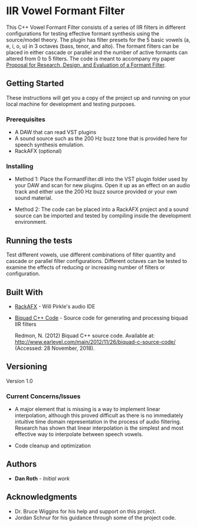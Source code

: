 # IIR Vowel Formant Filter

This C++ Vowel Formant Filter consists of a series of IIR filters in different configurations for testing effective formant synthesis using the source/model theory.  The plugin has filter presets for the 5 basic vowels (a, e, i, o, u) in 3 octaves (bass, tenor, and alto).  The formant filters can be placed in either cascade or parallel and the number of active formants can altered from 0 to 5 filters.  The code is meant to accompany my paper [Proposal for Research, Design, and Evaluation of a Formant Filter](https://sway.office.com/6rPoUHP4RIM2MkBz?ref=Link).

## Getting Started

These instructions will get you a copy of the project up and running on your local machine for development and testing purposes. 

### Prerequisites

* A DAW that can read VST plugins
* A sound source such as the 200 Hz buzz tone that is provided here for speech synthesis emulation.
* RackAFX (optional)

### Installing

* Method 1: Place the FormantFilter.dll into the VST plugin folder used by your DAW and scan for new plugins.  Open it up as an effect on an audio track and either use the 200 Hz buzz source provided or your own sound material.

* Method 2: The code can be placed into a RackAFX project and a sound source can be imported and tested by compiling inside the development environment.

## Running the tests

Test different vowels, use different combinations of filter quantity and cascade or parallel filter configurations.  Different octaves can be tested to examine the effects of reducing or increasing number of filters or configuration.

## Built With

* [RackAFX](http://www.willpirkle.com/rackafx/) - Will Pirkle's audio IDE 
* [Biquad C++ Code](http://www.earlevel.com/main/2012/11/26/biquad-c-source-code/) - Source code for generating and processing biquad IIR filters

  Redmon, N. (2012) Biquad C++ source code. Available at: http://www.earlevel.com/main/2012/11/26/biquad-c-source-code/ (Accessed: 28     November, 2018).

## Versioning

Version 1.0

### Current Concerns/Issues

* A major element that is missing is a way to implement linear interpolation, although this proved difficult as there is no immediately intuitive time domain representation in the process of audio filtering.  Research has shown that linear interpolation is the simplest and most effective way to interpolate between speech vowels.

* Code cleanup and optimization

## Authors

* **Dan Roth** - *Initial work* 

## Acknowledgments

* Dr. Bruce Wiggins for his help and support on this project.
* Jordan Schnur for his guidance through some of the project code.

